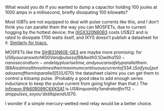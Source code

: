 What would you do if you wanted to dump a capacitor holding 100 joules
at 1000 amps in a millisecond, briefly dissipating 100 kilowatts?

Most IGBTs are not equipped to deal with pulse currents like this, and
I don’t think you can parallel them the way you can MOSFETs, due to
current hogging by the hottest device; the [IXGX320N60B3][2] costs
US$22 and is rated to dissipate 1700 watts itself, and IXYS doesn’t
publish a datasheet for it.  [Similarly for triacs.][4]

[4]: https://electronics.stackexchange.com/a/365478

MOSFETs like the [SIHB33N60E-GE3][3] are maybe more promising: for
US$6 you can switch 600 V and pulses of 88 A with 0.1Ω with a
150-nanosecond turn-on delay plus rise time, and you can safely
parallel them.  (88 A is almost three times their maximum continuous
current of 33 A.)  So if you [put a dozen of them in parallel][5]
(US$70) the datasheet claims you can get them to control a kiloamp
pulse.  (Probably a good idea to add enough series inductance to keep
the pulse current from going higher than that.)  The [Infineon
IPA60R099C6XKSA1][4] is US$8 in quantity 1 and rated for 112-amp
pulses, so you’d still spend US$70.

[2]: https://www.digikey.com/en/products/detail/ixys/IXGX320N60B3/3586374
[3]: https://www.digikey.com/en/products/detail/vishay-siliconix/SIHB33N60E-GE3/3900194
[4]: https://www.digikey.com/en/products/detail/infineon-technologies/IPA60R099C6XKSA1/2338038
[5]: http://www.irf.com/technical-info/appnotes/an-941.pdf "Paralleling Power MOSFETs, anonymous"

I wonder if a simple mercury-wetted reed relay would be a better
choice.
